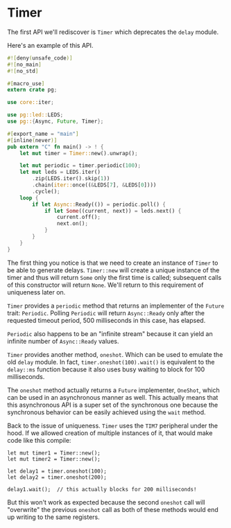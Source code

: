 # Timer

The first API we'll rediscover is `Timer` which deprecates the `delay` module.

Here's an example of this API.

``` rust
#![deny(unsafe_code)]
#![no_main]
#![no_std]

#[macro_use]
extern crate pg;

use core::iter;

use pg::led::LEDS;
use pg::{Async, Future, Timer};

#[export_name = "main"]
#[inline(never)]
pub extern "C" fn main() -> ! {
    let mut timer = Timer::new().unwrap();

    let mut periodic = timer.periodic(100);
    let mut leds = LEDS.iter()
        .zip(LEDS.iter().skip(1))
        .chain(iter::once((&LEDS[7], &LEDS[0])))
        .cycle();
    loop {
        if let Async::Ready(()) = periodic.poll() {
            if let Some((current, next)) = leds.next() {
                current.off();
                next.on();
            }
        }
    }
}
```

The first thing you notice is that we need to create an instance of `Timer` to
be able to generate delays. `Timer::new` will create a unique instance of the
timer and thus will return `Some` only the first time is called; subsequent
calls of this constructor will return `None`. We'll return to this requirement
of uniqueness later on.

`Timer` provides a `periodic` method that returns an implementer of the `Future`
trait: `Periodic`. Polling `Periodic` will return `Async::Ready` only after the
requested timeout period, 500 milliseconds in this case, has elapsed.

`Periodic` also happens to be an "infinite stream" because it can yield an
infinite number of `Async::Ready` values.

`Timer` provides another method, `oneshot`. Which can be used to emulate the old
`delay` module. In fact, `timer.oneshot(100).wait()` is equivalent to the
`delay::ms` function because it also uses busy waiting to block for 100
milliseconds.

The `oneshot` method actually returns a `Future` implementer, `OneShot`, which
can be used in an asynchronous manner as well. This actually means that this
asynchronous API is a super set of the synchronous one because the synchronous
behavior can be easily achieved using the `wait` method.

Back to the issue of uniqueness. `Timer` uses the `TIM7` peripheral under the
hood. If we allowed creation of multiple instances of it, that would make code
like this compile:

```
let mut timer1 = Timer::new();
let mut timer2 = Timer::new();

let delay1 = timer.oneshot(100);
let delay2 = timer.oneshot(200);

delay1.wait();  // this actually blocks for 200 milliseconds!
```

But this won't work as expected because the second `oneshot` call will
"overwrite" the previous `oneshot` call as both of these methods would end
up writing to the same registers.
